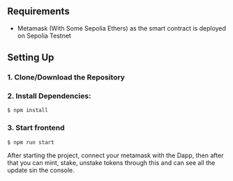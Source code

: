 ## Requirements 
- Metamask (With Some Sepolia Ethers) as the smart contract is deployed on Sepolia Testnet

## Setting Up
### 1. Clone/Download the Repository

### 2. Install Dependencies:
`$ npm install`

### 3. Start frontend
`$ npm run start`

After starting the project, connect your metamask with the Dapp, then after that you can mint, stake, unstake tokens through this and can see all the update sin the console.

